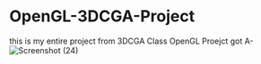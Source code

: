 # OpenGL-3DCGA-Project
this is my entire project from 3DCGA Class OpenGL Proejct
got A-
![Screenshot (24)](https://user-images.githubusercontent.com/76932074/180734534-26822d5e-40ba-42e3-b4c1-9b2b8d3df29b.png)
